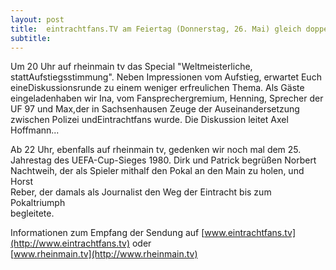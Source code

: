 ```yaml
---
layout: post
title:  eintrachtfans.TV am Feiertag (Donnerstag, 26. Mai) gleich doppelt!
subtitle:  
---
```


Um 20 Uhr auf rheinmain tv das Special "Weltmeisterliche, stattAufstiegsstimmung". Neben Impressionen vom Aufstieg, erwartet Euch eineDiskussionsrunde zu einem weniger erfreulichen Thema. Als Gäste eingeladenhaben wir Ina, vom Fansprechergremium, Henning, Sprecher der UF 97 und Max,der in Sachsenhausen Zeuge der Auseinandersetzung zwischen Polizei undEintrachtfans wurde. Die Diskussion leitet Axel Hoffmann...

Ab 22 Uhr, ebenfalls auf rheinmain tv, gedenken wir noch mal dem 25.  
Jahrestag des UEFA-Cup-Sieges 1980. Dirk und Patrick begrüßen Norbert  
Nachtweih, der als Spieler mithalf den Pokal an den Main zu holen, und Horst  
Reber, der damals als Journalist den Weg der Eintracht bis zum Pokaltriumph  
begleitete.  
  
Informationen zum Empfang der Sendung auf [www.eintrachtfans.tv](http://www.eintrachtfans.tv) oder  
[www.rheinmain.tv](http://www.rheinmain.tv)
